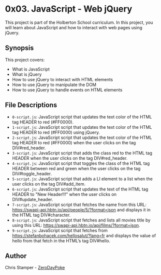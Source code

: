 # 0x03. JavaScript - Web jQuery

This project is part of the Holberton School curriculum. In this project, you will learn about JavaScript and how to interact with web pages using jQuery.

## Synopsis

This project covers:

- What is JavaScript
- What is jQuery
- How to use jQuery to interact with HTML elements
- How to use jQuery to manipulate the DOM
- How to use jQuery to handle events on HTML elements

## File Descriptions

- `0-script.js`: JavaScript script that updates the text color of the HTML tag HEADER to red (#FF0000).
- `1-script.js`: JavaScript script that updates the text color of the HTML tag HEADER to red (#FF0000) using jQuery.
- `2-script.js`: JavaScript script that updates the text color of the HTML tag HEADER to red (#FF0000) when the user clicks on the tag DIV#red_header.
- `3-script.js`: JavaScript script that adds the class red to the HTML tag HEADER when the user clicks on the tag DIV#red_header.
- `4-script.js`: JavaScript script that toggles the class of the HTML tag HEADER between red and green when the user clicks on the tag DIV#toggle_header.
- `5-script.js`: JavaScript script that adds a LI element to a list when the user clicks on the tag DIV#add_item.
- `6-script.js`: JavaScript script that updates the text of the HTML tag HEADER to "New Header!!!" when the user clicks on DIV#update_header.
- `7-script.js`: JavaScript script that fetches the name from this URL: https://swapi-api.hbtn.io/api/people/5/?format=json and displays it in the HTML tag DIV#character.
- `8-script.js`: JavaScript script that fetches and lists all movies title by using this URL: https://swapi-api.hbtn.io/api/films/?format=json.
- `9-script.js`: JavaScript script that fetches from https://stefanbohacek.com/hellosalut/?lang=fr and displays the value of hello from that fetch in the HTML’s tag DIV#hello.

## Author

Chris Stamper - [ZeroDayPoke](https://github.com/ZeroDayPoke)
